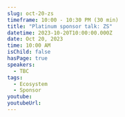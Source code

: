 ```yaml
---
slug: oct-20-zs
timeframe: 10:00 - 10:30 PM (30 min)
title: "Platinum sponsor talk: ZS"
datetime: 2023-10-20T10:00:00.000Z
date: Oct 20, 2023
time: 10:00 AM
isChild: false
hasPage: true
speakers:
  - TBC
tags:
  - Ecosystem
  - Sponsor
youtube: 
youtubeUrl: 
---
```

